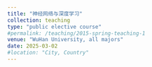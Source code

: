 ```yaml
---
title: "神经网络与深度学习"
collection: teaching
type: "public elective course"
#permalink: /teaching/2015-spring-teaching-1
venue: "WuHan University, all majors"
date: 2025-03-02
#location: "City, Country"
---
```

